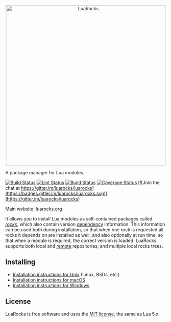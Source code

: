 <p align="center"><a href="http://luarocks.org"><img border="0" src="http://luarocks.github.io/luarocks/luarocks.png" alt="LuaRocks" width="500px"></a></p>

A package manager for Lua modules.

[![Build Status](https://github.com/luarocks/luarocks/actions/workflows/test.yml/badge.svg)](https://github.com/luarocks/luarocks/actions)
[![Lint Status](https://github.com/luarocks/luarocks/actions/workflows/Luacheck/badge.svg)](https://github.com/luarocks/luarocks/actions/workflows/luacheck.yml)
[![Build Status](https://ci.appveyor.com/api/projects/status/4x4630tcf64da48i/branch/master?svg=true)](https://ci.appveyor.com/project/hishamhm/luarocks/branch/master)
[![Coverage Status](https://codecov.io/gh/luarocks/luarocks/coverage.svg?branch=master)](https://codecov.io/gh/luarocks/luarocks/branch/master)
[![Join the chat at https://gitter.im/luarocks/luarocks](https://badges.gitter.im/luarocks/luarocks.svg)](https://gitter.im/luarocks/luarocks)

Main website: [luarocks.org](http://www.luarocks.org)

It allows you to install Lua modules as self-contained packages called
[*rocks*][1], which also contain version [dependency][2] information. This
information can be used both during installation, so that when one rock is
requested all rocks it depends on are installed as well, and also optionally
at run time, so that when a module is required, the correct version is loaded.
LuaRocks supports both local and [remote][3] repositories, and multiple local
rocks trees.

## Installing

* [Installation instructions for Unix](http://luarocks.org/en/Installation_instructions_for_Unix) (Linux, BSDs, etc.)
* [Installation instructions for macOS](http://luarocks.org/en/Installation_instructions_for_macOS)
* [Installation instructions for Windows](http://luarocks.org/en/Installation_instructions_for_Windows)

## License

LuaRocks is free software and uses the [MIT license](http://luarocks.org/en/License), the same as Lua 5.x.

[1]: http://luarocks.org/en/Types_of_rocks
[2]: http://luarocks.org/en/Dependencies
[3]: http://luarocks.org/en/Rocks_repositories
